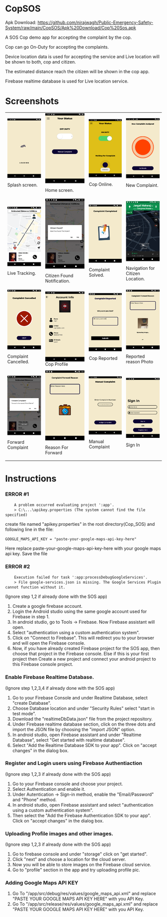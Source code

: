 # CopSOS

Apk Download: https://github.com/nirajwagh/Public-Emergency-Safety-System/raw/main/CopSOS/Apk%20Download/Cop%20Sos.apk

A SOS Cop demo app for accepting the complaint by the cop.

Cop can go On-Duty for accepting the complaints.

Device location data is used for accepting the service and Live location will be shown to both, cop and citizen.

The estimated distance reach the citizen will be shown in the cop app.

Firebase realtime database is used for Live location service.


# Screenshots

<table>
        
  <tr>
  <td>
  <img src="/CopSOS/Screenshots/loading.png" align="top">
  
  Splash screen.
  </td>
  <td>
  <img src="/CopSOS/Screenshots/Cop%20status.png" align="top">
  
  Home screen.
  </td>
  <td>
  <img src="/CopSOS/Screenshots/COp%20Online.png" align="top">
  
  Cop Online.
  </td>
  <td>
  <img src="/CopSOS/Screenshots/new%20complaint%20notification.png" align="top">

  New Complaint.
  </td>
  </tr>
  
  <tr>
  <td>
  <img src="/CopSOS/Screenshots/live%20tracking.png" align="top">
  
  Live Tracking.
  </td>
  <td>
  <img src="/CopSOS/Screenshots/citizen%20found%20notification.png" align="top">
  
  Citizen Found Notification.
  </td>
  <td>
  <img src="/CopSOS/Screenshots/complaint%20solved.png" align="top">
  
  Complaint Solved.
  </td>
  <td>
  <img src="/CopSOS/Screenshots/navigation.png" align="top">
  
  Navigation for Citizen Location.
  </td>
  </tr>

  <tr>
  <td>
  <img src="/CopSOS/Screenshots/compliant%20canceldd.png" align="top">
  
  Complaint Cancelled.
  </td>
  <td>
  <img src="/CopSOS/Screenshots/cop%20profile.png" align="top">
  Cop Profile
  
  </td>
  <td>
  <img src="/CopSOS/Screenshots/cop%20reported.png" align="top">
  
  Cop Reported
  </td>
  <td>
  <img src="/CopSOS/Screenshots/reason%20pic.png" align="top">
  
  Reported reason Photo
  </td>
  
  <tr>
  <td>
  <img src="/CopSOS/Screenshots/forward%20comlaint.png" align="top">
  
  Forward Complaint
  </td>
  <td>
  <img src="/CopSOS/Screenshots/reason%20for%20forward.png" align="top">
  
  Reason For Forward
  </td>
  <td>
  <img src="/CopSOS/Screenshots/manual%20complaint.png" align="top">
  
  Manual Complaint
  </td>
  <td>
  <img src="/CopSOS/Screenshots/Signin.png" align="top">
  
  Sign In

  </td>
  </tr>
  
  
 
  </table>
  
  
# Instructions

### ERROR #1

		A problem occurred evaluating project ':app'.
		> C:\...\apikey.properties (The system cannot find the file specified)


 create file named "apikey.properties" in the root directory(Cop_SOS) and following line in the file:

 	GOOGLE_MAPS_API_KEY = "paste-your-google-maps-api-key-here"

 Here replace paste-your-google-maps-api-key-here with your google maps api key. Save the file  	


### ERROR #2

		Execution failed for task ':app:processDebugGoogleServices'.
		> File google-services.json is missing. The Google Services Plugin cannot function without it. 
 	
(Ignore step 1,2 if already done with the SOS app)
 1. Create a google firebase account.
 2. Login the Android studio using the same google account used for Firebase in step 1.
 3. In android studio, go to Tools -> Firebase. Now Firebase assistant will open.
 4. Select "authentication using a custom authentication system".
 5. Click on "Connect to Firebase". This will redirect you to your browser and will open the Firebase console.
 6. Now, if you have already created Firebase project for the SOS app, then choose that project in the Firebase console. 
 Else if this is your first project then Create a new project and connect your android project to this Firebase console project.


### Enable Firebase Realtime Database.

(Ignore step 1,2,3,4 if already done with the SOS app)
1. Go to your Firebase Console and under Realtime Database, select "create Database".
2. Choose Database location and under "Security Rules" select "start in test mode".
3. Download the "realtimeDbData.json" file from the project repository.
4. Under Firebase realtime database section, click on the three dots and import the JSON file by choosing the "import JSON" option. 
5. In android studio, open Firebase assistant and under "Realtime Database", select "Get started with realtime database". 
6. Select "Add the Realtime Database SDK to your app". Click on "accept changes" in the dialog box.


### Register and Login users using Firebase Authentiaction

(Ignore step 1,2,3 if already done with the SOS app)
1. Go to your Firebase console and choose your project.
2. Select Authentication and enable it.
3. Under Autentication -> Sign-in method, enable the "Email/Password" and "Phone" method.
4. In android studio, open Firebase assistant and select "authentication using a custom authentication system".
5. Then select the "Add the Firebase Authentication SDK to your app". Click on "accept changes" in the dialog box.


### Uploading Profile images and other images.

(Ignore step 1,2,3 if already done with the SOS app)
1. Go to firebase console and under "storage" click on "get started".
2. Click "next" and choose a location for the cloud server.
3. Now you will be able to store images on the Firebase cloud service.
4. Go to "profile" section in the app and try uploading profile pic.

### Adding Google Maps API KEY

1. Go To "/app/src/debug/res/values/google_maps_api.xml" and replace "PASTE YOUR GOOGLE MAPS API KEY HERE" with you API Key.
2. Go To "/app/src/release/res/values/google_maps_api.xml" and replace "PASTE YOUR GOOGLE MAPS API KEY HERE" with you API Key.
